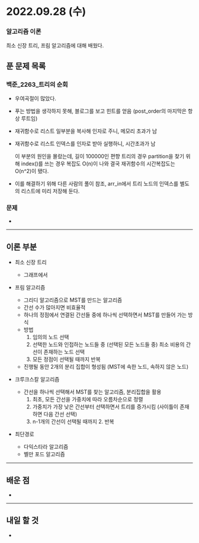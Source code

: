 # 2022.09.28 (수)

### 알고리즘 이론

최소 신장 트리, 프림 알고리즘에 대해 배웠다.

## 푼 문제 목록

### 백준\_2263_트리의 순회

- 우여곡절이 많았다.

- 푸는 방법을 생각하지 못해, 블로그를 보고 힌트를 얻음 (post_order의 마지막은 항상 루트임)

- 재귀함수로 리스트 일부분을 복사해 인자로 주니, 메모리 초과가 남

- 재귀함수로 리스트 인덱스를 인자로 받아 실행하니, 시간초과가 남

  이 부분의 원인을 몰랐는데, 길이 100000인 편향 트리의 경우 partition을 찾기 위해 index()를 쓰는 경우 복잡도 O(n)이 나와 결국 재귀함수의 시간복잡도는 O(n^2)이 됐다.

- 이를 해결하기 위해 다른 사람의 풀이 참조, arr_in에서 트리 노드의 인덱스를 별도의 리스트에 미리 저장해 둔다.



###  문제

- 


---

## 이론 부분

- 최소 신장 트리
  - 그래프에서 

- 프림 알고리즘
  - 그리디 알고리즘으로 MST를 만드는 알고리즘
  - 간선 수가 많아지면 비효율적
  - 하나의 정점에서 연결된 간선들 중에 하나씩 선택하면서 MST를 만들어 가는 방식
  - 방법
    1. 임의의 노드 선택
    2. 선택한 노드와 인접하는 노드들 중 (선택된 모든 노드들 중) 최소 비용의 간선이 존재하는 노드 선택
    3. 모든 정점이 선택될 때까지 반복 
  - 진행될 동안 2개의 분리 집합이 형성됨 (MST에 속한 노드, 속하지 않은 노드)

- 크루크스칼 알고리즘
  - 간선을 하나씩 선택해서 MST를 찾는 알고리즘, 분리집합을 활용
    1. 최초, 모든 간선을 가중치에 따라 오름차순으로 정렬
    2. 가중치가 가장 낮은 간선부터 선택하면서 트리를 증가시킴 (사이틀이 존재하면 다음 간선 선택)
    3. n-1개의 간선이 선택될 때까지 2. 반복

- 최단경로
  - 다익스타라 알고리즘
  - 벨만 포드 알고리즘


---

## 배운 점

- 


---

## 내일 할 것

- 

